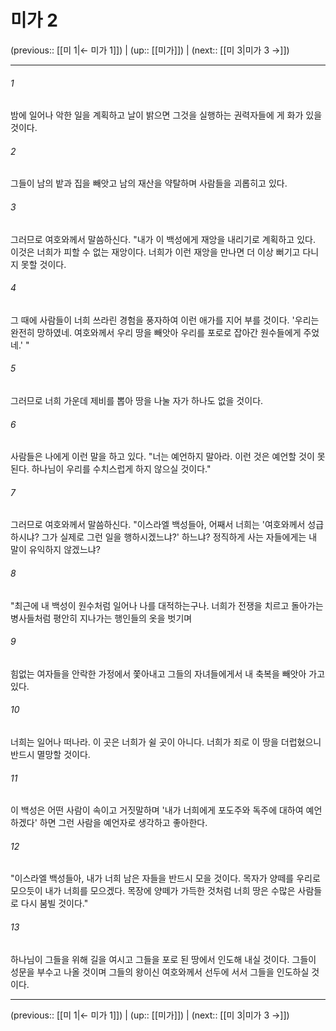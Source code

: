 # 미가 2

(previous:: [[미 1|← 미가 1]]) | (up:: [[미가]]) | (next:: [[미 3|미가 3 →]])

***




###### 1 

밤에 일어나 악한 일을 계획하고 날이 밝으면 그것을 실행하는 권력자들에 게 화가 있을 것이다. 



###### 2 

그들이 남의 밭과 집을 빼앗고 남의 재산을 약탈하며 사람들을 괴롭히고 있다. 



###### 3 

그러므로 여호와께서 말씀하신다. "내가 이 백성에게 재앙을 내리기로 계획하고 있다. 이것은 너희가 피할 수 없는 재앙이다. 너희가 이런 재앙을 만나면 더 이상 뻐기고 다니지 못할 것이다. 



###### 4 

그 때에 사람들이 너희 쓰라린 경험을 풍자하여 이런 애가를 지어 부를 것이다. '우리는 완전히 망하였네. 여호와께서 우리 땅을 빼앗아 우리를 포로로 잡아간 원수들에게 주었네.' " 



###### 5 

그러므로 너희 가운데 제비를 뽑아 땅을 나눌 자가 하나도 없을 것이다. 



###### 6 

사람들은 나에게 이런 말을 하고 있다. "너는 예언하지 말아라. 이런 것은 예언할 것이 못 된다. 하나님이 우리를 수치스럽게 하지 않으실 것이다." 



###### 7 

그러므로 여호와께서 말씀하신다. "이스라엘 백성들아, 어째서 너희는 '여호와께서 성급하시냐? 그가 실제로 그런 일을 행하시겠느냐?' 하느냐? 정직하게 사는 자들에게는 내 말이 유익하지 않겠느냐? 



###### 8 

"최근에 내 백성이 원수처럼 일어나 나를 대적하는구나. 너희가 전쟁을 치르고 돌아가는 병사들처럼 평안히 지나가는 행인들의 옷을 벗기며 



###### 9 

힘없는 여자들을 안락한 가정에서 쫓아내고 그들의 자녀들에게서 내 축복을 빼앗아 가고 있다. 



###### 10 

너희는 일어나 떠나라. 이 곳은 너희가 쉴 곳이 아니다. 너희가 죄로 이 땅을 더럽혔으니 반드시 멸망할 것이다. 



###### 11 

이 백성은 어떤 사람이 속이고 거짓말하며 '내가 너희에게 포도주와 독주에 대하여 예언하겠다' 하면 그런 사람을 예언자로 생각하고 좋아한다. 



###### 12 

"이스라엘 백성들아, 내가 너희 남은 자들을 반드시 모을 것이다. 목자가 양떼를 우리로 모으듯이 내가 너희를 모으겠다. 목장에 양떼가 가득한 것처럼 너희 땅은 수많은 사람들로 다시 붐빌 것이다." 



###### 13 

하나님이 그들을 위해 길을 여시고 그들을 포로 된 땅에서 인도해 내실 것이다. 그들이 성문을 부수고 나올 것이며 그들의 왕이신 여호와께서 선두에 서서 그들을 인도하실 것이다.

***

(previous:: [[미 1|← 미가 1]]) | (up:: [[미가]]) | (next:: [[미 3|미가 3 →]])
